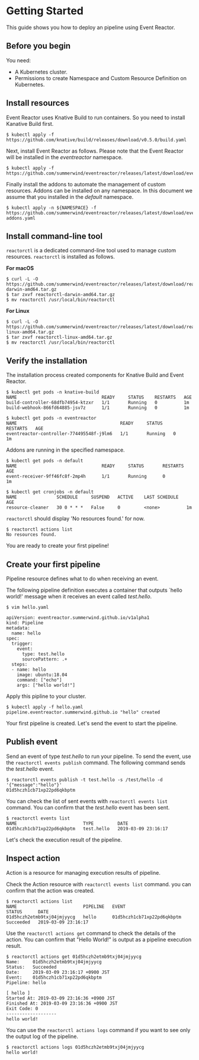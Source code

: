 # Getting Started

This guide shows you how to deploy an pipeline using Event Reactor.

## Before you begin

You need:

- A Kubernetes cluster.
- Permissions to create Namespace and Custom Resource Definition on Kubernetes.

## Install resources

Event Reactor uses Knative Build to run containers. So you need to install Kanative Build first.

```
$ kubectl apply -f https://github.com/knative/build/releases/download/v0.5.0/build.yaml
```

Next, install Event Reactor as follows. Please note that the Event Reactor will be installed in the *eventreactor* namespace.

```
$ kubectl apply -f https://github.com/summerwind/eventreactor/releases/latest/download/eventreactor.yaml
```

Finally install the addons to automate the management of custom resources. Addons can be installed on any namespace. In this document we assume that you installed in the *default* namespace.

```
$ kubectl apply -n ${NAMESPACE} -f https://github.com/summerwind/eventreactor/releases/latest/download/eventreactor-addons.yaml
```

## Install command-line tool

`reactorctl` is a dedicated command-line tool used to manage custom resources. `reactorctl` is installed as follows.

**For macOS**

```
$ curl -L -O https://github.com/summerwind/eventreactor/releases/latest/download/reactorctl-darwin-amd64.tar.gz
$ tar zxvf reactorctl-darwin-amd64.tar.gz
$ mv reactorctl /usr/local/bin/reactorctl
```

**For Linux**

```
$ curl -L -O https://github.com/summerwind/eventreactor/releases/latest/download/reactorctl-linux-amd64.tar.gz
$ tar zxvf reactorctl-linux-amd64.tar.gz
$ mv reactorctl /usr/local/bin/reactorctl
```

## Verify the installation

The installation process created components for Knative Build and Event Reactor.

```
$ kubectl get pods -n knative-build
NAME                                READY     STATUS    RESTARTS   AGE
build-controller-68dfb74954-ktzxr   1/1       Running   0          1m
build-webhook-866fd64885-jsv7z      1/1       Running   0          1m

$ kubectl get pods -n eventreactor
NAME                                       READY     STATUS    RESTARTS   AGE
eventreactor-controller-774495548f-j9lm6   1/1       Running   0          1m
```

Addons are running in the specified namespace.

```
$ kubectl get pods -n default
NAME                                READY     STATUS       RESTARTS   AGE
event-receiver-9ff46fc8f-2mp4h      1/1       Running      0          1m

$ kubectl get cronjobs -n default
NAME               SCHEDULE     SUSPEND   ACTIVE    LAST SCHEDULE   AGE
resource-cleaner   30 0 * * *   False     0         <none>          1m
```

`reactorctl` should display 'No resources found.' for now.

```
$ reactorctl actions list
No resources found.
```

You are ready to create your first pipeline!

## Create your first pipeline

Pipeline resource defines what to do when receiving an event.

The following pipeline definition executes a container that outputs `hello world!' message when it receives an event called *test.hello*.

```
$ vim hello.yaml
```

```
apiVersion: eventreactor.summerwind.github.io/v1alpha1
kind: Pipeline
metadata:
  name: hello
spec:
  trigger:
    event:
      type: test.hello
      sourcePattern: .+
  steps:
  - name: hello
    image: ubuntu:18.04
    command: ["echo"]
    args: ["hello world!"]
```

Apply this pipline to your cluster.

```
$ kubectl apply -f hello.yaml
pipeline.eventreactor.summerwind.github.io "hello" created
```

Your first pipeline is created. Let's send the event to start the pipeline.

## Publish event

Send an event of type *test.hello* to run your pipeline. To send the event, use the `reactorctl events publish` command. The following command sends the *test.hello* event.

```
$ reactorctl events publish -t test.hello -s /test/hello -d '{"message":"hello"}'
01d5hczh1cb71xp22pd6qkbptm
```

You can check the list of sent events with `reactorctl events list` command. You can confirm that the *test.hello* event has been sent.

```
$ reactorctl events list
NAME                         TYPE         DATE
01d5hczh1cb71xp22pd6qkbptm   test.hello   2019-03-09 23:16:17
```

Let's check the execution result of the pipeline.

## Inspect action

Action is a resource for managing execution results of pipeline.

Check the Action resource with `reactorctl events list` command. you can confirm that the action was created.

```
$ reactorctl actions list
NAME                         PIPELINE   EVENT                        STATUS      DATE
01d5hczh2etmb9txj04jmjyycg   hello      01d5hczh1cb71xp22pd6qkbptm   Succeeded   2019-03-09 23:16:17
```

Use the `reactorctl actions get` command to check the details of the action. You can confirm that "Hello World!" is output as a pipeline execution result.

```
$ reactorctl actions get 01d5hczh2etmb9txj04jmjyycg
Name:     01d5hczh2etmb9txj04jmjyycg
Status:   Succeeded
Date:     2019-03-09 23:16:17 +0900 JST
Event:    01d5hczh1cb71xp22pd6qkbptm
Pipeline: hello

[ hello ]
Started At: 2019-03-09 23:16:36 +0900 JST
Finished At: 2019-03-09 23:16:36 +0900 JST
Exit Code: 0
-------------------
hello world!
```

You can use the `reactorctl actions logs` command if you want to see only the output log of the pipeline.

```
$ reactorctl actions logs 01d5hczh2etmb9txj04jmjyycg
hello world!
```

